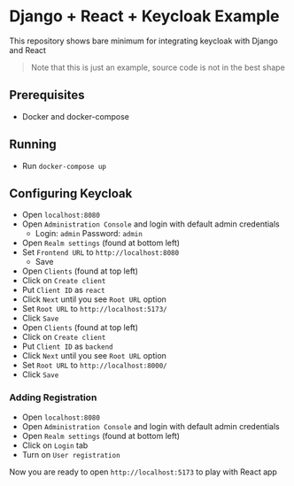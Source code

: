 # Django + React + Keycloak Example

This repository shows bare minimum for integrating keycloak with Django and React

> Note that this is just an example, source code is not in the best shape

## Prerequisites
- Docker and docker-compose

## Running
- Run `docker-compose up`

## Configuring Keycloak

- Open `localhost:8080` 
- Open `Administration Console` and login with default admin credentials
  - Login: `admin` Password: `admin`
- Open `Realm settings` (found at bottom left)
- Set `Frontend URL` to `http://localhost:8080`
  - Save
- Open `Clients` (found at top left)
- Click on `Create client`
- Put `Client ID` as `react`
- Click `Next` until you see `Root URL` option
- Set `Root URL` to `http://localhost:5173/`
- Click `Save`
- Open `Clients` (found at top left)
- Click on `Create client`
- Put `Client ID` as `backend`
- Click `Next` until you see `Root URL` option
- Set `Root URL` to `http://localhost:8000/`
- Click `Save`

### Adding Registration
- Open `localhost:8080` 
- Open `Administration Console` and login with default admin credentials
- Open `Realm settings` (found at bottom left)
- Click on `Login` tab
- Turn on `User registration`

Now you are ready to open `http://localhost:5173` to play with React app